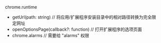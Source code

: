 chrome.runtime

- getUrl(path: string)  // 将应用/扩展程序安装目录中的相对路径转换为完全限定网址
- openOptionsPage(callback?: function)     // 打开扩展程序的选项页面
- chrome.alarms   // 需要给 "alarms" 权限

